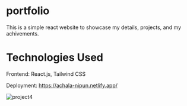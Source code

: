 # portfolio

 This is a simple react website to showcase my details, projects, and my achivements.

# Technologies Used

Frontend: React.js, Tailwind CSS

Deployment: https://achala-nipun.netlify.app/

![project4](https://github.com/achala2702/portfolio/assets/158311300/7960fedc-bdf3-42c4-8e31-ad40bca1bee4)
